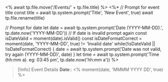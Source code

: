 <% await tp.file.move('/Events/' + tp.file.title) %>
<%*
// Prompt for event title
const title = await tp.system.prompt('Title', 'New Event', true)
await tp.file.rename(title)

// Prompt for date
let date = await tp.system.prompt('Date (YYYY-MM-DD).', tp.date.now('YYYY-MM-DD'))
// If date is invalid prompt again
const isDateValid = moment(date).isValid()
const isDateFormatCorrect = moment(date, 'YYYY-MM-DD', true) != 'Invalid date'
while(!isDateValid || !isDateFormatCorrect) {
	date = await tp.system.prompt('Date was not valid, try again (YYYY-MM-DD)', date)
}
let time = await tp.system.prompt('Time (hh:mm a). eg: 03:45 pm', tp.date.now('hh:mm a'))
%>
> [!info] Event Details
> **Date**:: <% moment(date, 'MMMM YYYY DD', true) %>